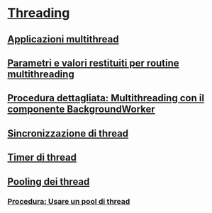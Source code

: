 # [Threading](index.md)
## [Applicazioni multithread](multithreaded-applications.md)
## [Parametri e valori restituiti per routine multithreading](parameters-and-return-values-for-multithreaded-procedures.md)
## [Procedura dettagliata: Multithreading con il componente BackgroundWorker](walkthrough-multithreading-with-the-backgroundworker-component.md)
## [Sincronizzazione di thread](thread-synchronization.md)
## [Timer di thread](thread-timers.md)
## [Pooling dei thread](thread-pooling.md)
### [Procedura: Usare un pool di thread](how-to-use-a-thread-pool.md)
